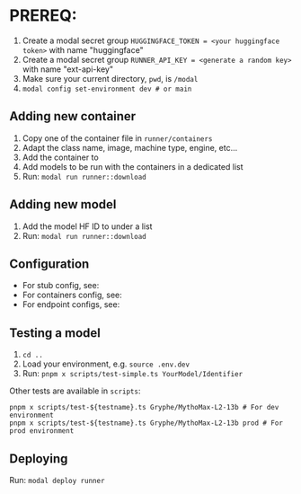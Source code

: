 # PREREQ:

1.  Create a modal secret group
    `HUGGINGFACE_TOKEN = <your huggingface token>`
    with name "huggingface"
2.  Create a modal secret group
    `RUNNER_API_KEY = <generate a random key>`
    with name "ext-api-key"
3.  Make sure your current directory, `pwd`, is `/modal`
4.  `modal config set-environment dev # or main`

## Adding new container

1. Copy one of the container file in `runner/containers`
2. Adapt the class name, image, machine type, engine, etc...
3. Add the container to [](./containers/__init__.py)
4. Add models to be run with the containers in a dedicated list
5. Run: `modal run runner::download`

## Adding new model

1. Add the model HF ID to [](./containers/__init__.py) under a list
2. Run: `modal run runner::download`

## Configuration

- For stub config, see: [](./shared/common.py)
- For containers config, see: [](./containers/__init__.py)
- For endpoint configs, see: [](./__init__.py)

## Testing a model

1. `cd ..`
2. Load your environment, e.g. `source .env.dev`
3. Run: `pnpm x scripts/test-simple.ts YourModel/Identifier`

Other tests are available in `scripts`:

```shell
pnpm x scripts/test-${testname}.ts Gryphe/MythoMax-L2-13b # For dev environment
pnpm x scripts/test-${testname}.ts Gryphe/MythoMax-L2-13b prod # For prod environment
```

## Deploying

Run: `modal deploy runner`
